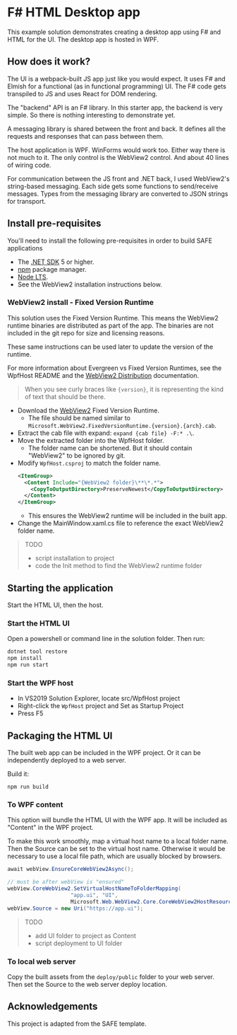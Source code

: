 # F# HTML Desktop app

This example solution demonstrates creating a desktop app using F# and HTML for the UI. The desktop app is hosted in WPF.


## How does it work?

The UI is a webpack-built JS app just like you would expect. It uses F# and Elmish for a functional (as in functional programming) UI. The F# code gets transpiled to JS and uses React for DOM rendering.

The "backend" API is an F# library. In this starter app, the backend is very simple. So there is nothing interesting to demonstrate yet.

A messaging library is shared between the front and back. It defines all the requests and responses that can pass between them. 

The host application is WPF. WinForms would work too. Either way there is not much to it. The only control is the WebView2 control. And about 40 lines of wiring code.

For communication between the JS front and .NET back, I used WebView2's string-based messaging. Each side gets some functions to send/receive messages. Types from the messaging library are converted to JSON strings for transport.


## Install pre-requisites

You'll need to install the following pre-requisites in order to build SAFE applications

* The [.NET SDK](https://www.microsoft.com/net/download) 5 or higher.
* [npm](https://nodejs.org/en/download/) package manager.
* [Node LTS](https://nodejs.org/en/download/).
* See the WebView2 installation instructions below.

### WebView2 install - Fixed Version Runtime 

This solution uses the Fixed Version Runtime. This means the WebView2 runtime binaries are distributed as part of the app. The binaries are not included in the git repo for size and licensing reasons.

These same instructions can be used later to update the version of the runtime.

For more information about Evergreen vs Fixed Version Runtimes, see the WpfHost README and the [WebView2 Distribution](https://docs.microsoft.com/en-us/microsoft-edge/webview2/concepts/distribution) documentation.

> When you see curly braces like `{version}`, it is representing the kind of text that should be there.

* Download the [WebView2](https://developer.microsoft.com/en-us/microsoft-edge/webview2/#download-section) Fixed Version Runtime.
  * The file should be named similar to `Microsoft.WebView2.FixedVersionRuntime.{version}.{arch}.cab`.
* Extract the cab file with expand: `expand {cab file} -F:* .\`.
* Move the extracted folder into the WpfHost folder.
  * The folder name can be shortened. But it should contain "WebView2" to be ignored by git.
* Modify `WpfHost.csproj` to match the folder name.
  ```xml
  <ItemGroup>
    <Content Include="{WebView2 folder}\**\*.*">
      <CopyToOutputDirectory>PreserveNewest</CopyToOutputDirectory>
    </Content>
  </ItemGroup>
  ```
  * This ensures the WebView2 runtime will be included in the built app.
* Change the MainWindow.xaml.cs file to reference the exact WebView2 folder name.

> TODO
> * script installation to project
> * code the Init method to find the WebView2 runtime folder


## Starting the application

Start the HTML UI, then the host.


### Start the HTML UI

Open a powershell or command line in the solution folder. Then run:

```bash
dotnet tool restore
npm install
npm run start
```


### Start the WPF host

* In VS2019 Solution Explorer, locate src/WpfHost project
* Right-click the `WpfHost` project and Set as Startup Project
* Press F5


## Packaging the HTML UI

The built web app can be included in the WPF project. Or it can be independently deployed to a web server.

Build it:

```
npm run build
```


### To WPF content

This option will bundle the HTML UI with the WPF app. It will be included as "Content" in the WPF project.

To make this work smoothly, map a virtual host name to a local folder name. Then the Source can be set to the virtual host name. Otherwise it would be necessary to use a local file path, which are usually blocked by browsers.

```csharp
await webView.EnsureCoreWebView2Async();

// must be after webView is "ensured"
webView.CoreWebView2.SetVirtualHostNameToFolderMapping(
                    "app.ui", "UI",
                    Microsoft.Web.WebView2.Core.CoreWebView2HostResourceAccessKind.Allow);
webView.Source = new Uri("https://app.ui");
```

> TODO
> * add UI folder to project as Content
> * script deployment to UI folder


### To local web server

Copy the built assets from the `deploy/public` folder to your web server. Then set the Source to the web server deploy location.


## Acknowledgements

This project is adapted from the SAFE template.
